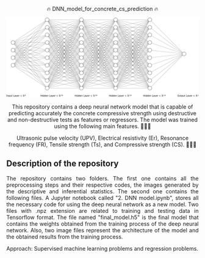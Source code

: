 <p align="center"> 🔥 DNN_model_for_concrete_cs_prediction 🔥 </p> 

![ ](nn.png) 
 
<p align="center"> This repository contains a deep neural network model that is capable of predicting accurately the concrete compressive strength using destructive and non-destructive tests as features or regressors. The model was trained using the following main features. 👨🏻‍💻 </p>

<p align="center"> Ultrasonic pulse velocity (UPV), Electrical resistivity (Er), Resonance frequency (FR), Tensile strength (Ts), and Compressive strength (CS). 👨🏻‍💻 </p>

## Description of the repository

<p align="justify"> The repository contains two folders. The first one contains all the preprocessing steps and their respective codes, the images generated by the descriptive and inferential statistics. The second one contains the following files.
A Jupyter notebook called "2. DNN model.ipynb", stores all the necessary code for using the deep neural network as a new model.
Two files with .npz extension are related to training and testing data in Tensorflow format.
The file named "final_model.h5" is the final model that contains the weights obtained from the training process of the deep neural network.
Also, two image files represent the architecture of the model and the obtained results from the training process. </p>

Approach: Supervised machine learning problems and regression problems.
